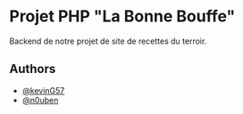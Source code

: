 
# Projet PHP "La Bonne Bouffe"

Backend de notre projet de site de recettes du terroir.


## Authors

- [@kevinG57](https://www.github.com/KevinG57)
- [@n0uben](https://www.github.com/n0uben)

